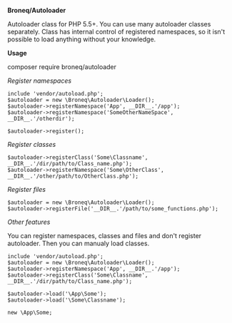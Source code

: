 **Broneq/Autoloader**

Autoloader class for PHP 5.5+. You can use many autoloader classes separately.
Class has internal control of registered namespaces, so it isn't possible to load 
anything without your knowledge.   

**Usage**

composer require broneq/autoloader


*Register namespaces*
```
include 'vendor/autoload.php';
$autoloader = new \Broneq\Autoloader\Loader();
$autoloader->registerNamespace('App', __DIR__.'/app');
$autoloader->registerNamespace('SomeOtherNameSpace', __DIR__.'/otherdir');

$autoloader->register();
``` 

*Register classes*

```
$autoloader->registerClass('Some\Classname', __DIR__.'/dir/path/to/Class_name.php');
$autoloader->registerNamespace('Some\OtherClass', __DIR__.'/other/path/to/OtherClass.php');
``` 

*Register files*
```
$autoloader = new \Broneq\Autoloader\Loader();
$autoloader->registerFile('__DIR__.'/path/to/some_functions.php');
``` 

*Other features*

You can register namespaces, classes and files and don't register autoloader. Then
you can manualy load classes.
```
include 'vendor/autoload.php';
$autoloader = new \Broneq\Autoloader\Loader();
$autoloader->registerNamespace('App', __DIR__.'/app');
$autoloader->registerClass('Some\Classname', __DIR__.'/dir/path/to/Class_name.php');

$autoloader->load('\App\Some');
$autoloader->load('\Some\Classname');

new \App\Some;
```